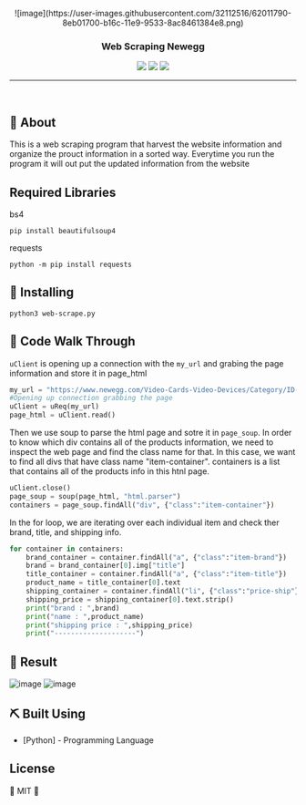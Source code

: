 <p align="center">
![image](https://user-images.githubusercontent.com/32112516/62011790-8eb01700-b16c-11e9-9533-8ac8461384e8.png)
</p>

<h3 align="center">Web Scraping Newegg</h3>

<div align="center">

  <img src="https://img.shields.io/badge/license-MIT-yellow.svg?style=flat-square">
  <img src="https://img.shields.io/badge/downloads-0k-yellow.svg?style=flat-square">
  <img src="https://img.shields.io/badge/build-passing-yellow.svg?style=flat-square">

</div>

---

<p align="center"> 
    <br> 
</p>



## 🧐 About <a name = "about"></a>

This is a web scraping program that harvest the website information and organize the prouct information in a sorted way. Everytime you run the program it will out put the updated information from the website


## Required Libraries
bs4
```
pip install beautifulsoup4
```

requests
```
python -m pip install requests
```

## 🏁 Installing

```
python3 web-scrape.py
```

## 🎈 Code Walk Through 
`uClient` is opening up a connection with the `my_url` and grabing the page information and store it in page_html

```python
my_url = "https://www.newegg.com/Video-Cards-Video-Devices/Category/ID-38?Tpk=graphic%20card"
#Opening up connection grabbing the page
uClient = uReq(my_url)
page_html = uClient.read()
```

Then we use soup to parse the html page and sotre it in `page_soup`. In order to know which div contains all of the products information, we need to inspect the web page and find the class name for that. In this case, we want to find all divs that have class name "item-container". containers is a list that contains all of the products info in this htnl page.

```python
uClient.close()
page_soup = soup(page_html, "html.parser")
containers = page_soup.findAll("div", {"class":"item-container"})
```
In the for loop, we are iterating over each individual item and check ther brand, title, and shipping info.

```python
for container in containers:
	brand_container = container.findAll("a", {"class":"item-brand"})
	brand = brand_container[0].img["title"]
	title_container = container.findAll("a", {"class":"item-title"})
	product_name = title_container[0].text
	shipping_container = container.findAll("li", {"class":"price-ship"})
	shipping_price = shipping_container[0].text.strip()
	print("brand : ",brand)
	print("name : ",product_name)
	print("shipping price : ",shipping_price)
	print("--------------------")
```

## 🚀 Result 
![image](https://user-images.githubusercontent.com/32112516/62011746-e13d0380-b16b-11e9-9fbb-b42bdcf981b6.png)
![image](https://user-images.githubusercontent.com/32112516/62011758-fe71d200-b16b-11e9-95c0-4fbce377696d.png)

## ⛏️ Built Using <a name = "built_using"></a>
- [Python] - Programming Language

## License

🌱 MIT 🌱

